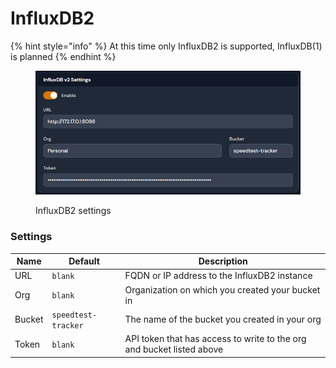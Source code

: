 # InfluxDB2

{% hint style="info" %}
At this time only InfluxDB2 is supported, InfluxDB(1) is planned
{% endhint %}

<figure><img src="../../.gitbook/assets/influxdb2_settings.png" alt=""><figcaption><p>InfluxDB2 settings</p></figcaption></figure>

### Settings

| Name   | Default             | Description                                                           |
| ------ | ------------------- | --------------------------------------------------------------------- |
| URL    | `blank`             | FQDN or IP address to the InfluxDB2 instance                          |
| Org    | `blank`             | Organization on which you created your bucket in                      |
| Bucket | `speedtest-tracker` | The name of the bucket you created in your org                        |
| Token  | `blank`             | API token that has access to write to the org and bucket listed above |
